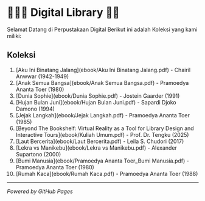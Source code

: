 # 🦹🏼‍♀️ Digital Library 🥷🏼
Selamat Datang di Perpustakaan Digital
Berikut ini adalah Koleksi yang kami miliki:
## Koleksi
1. [Aku Ini Binatang Jalang](ebook/Aku Ini Binatang Jalang.pdf) - Chairil Anwwar (1942-1949)
2. [Anak Semua Bangsa](ebook/Anak Semua Bangsa.pdf) - Pramoedya Ananta Toer (1980)
3. [Dunia Sophie](ebook/Dunia Sophie.pdf) - Jostein Gaarder (1991)
4. [Hujan Bulan Juni](ebook/Hujan Bulan Juni.pdf) - Sapardi Djoko Damono (1994)
5. [Jejak Langkah](ebook/Jejak Langkah.pdf) - Pramoedya Ananta Toer (1985)
6. [Beyond The Bookshelf: Virtual Reality as a Tool for Library Design and Interactive Tours](ebook/Kuliah Umum.pdf) - Prof. Dr. Tengku (2025)
7. [Laut Bercerita](ebook/Laut Bercerita.pdf) - Leila S. Chudori (2017)
8. [Lekra vs Manikebu](ebook/Lekra vs Manikebu.pdf) - Alexander Supartono (2000)
9. [Bumi Manusia](ebook/Pramoedya Ananta Toer_Bumi Manusia.pdf) - Pramoedya Ananta Toer (1980)
10. [Rumah Kaca](ebook/Rumah Kaca.pdf) - Pramoedya Ananta Toer (1988)


---
*Powered by GitHub Pages*
